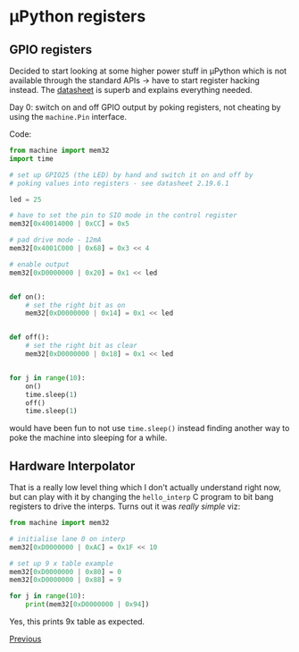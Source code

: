 # µPython registers

## GPIO registers

Decided to start looking at some higher power stuff in µPython which is not available through the standard APIs -> have to start register hacking instead. The [datasheet](https://datasheets.raspberrypi.com/rp2040/rp2040-datasheet.pdf) is superb and explains everything needed.

Day 0: switch on and off GPIO output by poking registers, not cheating by using the `machine.Pin` interface.

Code:

```python
from machine import mem32
import time

# set up GPIO25 (the LED) by hand and switch it on and off by
# poking values into registers - see datasheet 2.19.6.1

led = 25

# have to set the pin to SIO mode in the control register
mem32[0x40014000 | 0xCC] = 0x5

# pad drive mode - 12mA
mem32[0x4001C000 | 0x68] = 0x3 << 4

# enable output
mem32[0xD0000000 | 0x20] = 0x1 << led


def on():
    # set the right bit as on
    mem32[0xD0000000 | 0x14] = 0x1 << led


def off():
    # set the right bit as clear
    mem32[0xD0000000 | 0x18] = 0x1 << led


for j in range(10):
    on()
    time.sleep(1)
    off()
    time.sleep(1)
```

would have been fun to not use `time.sleep()` instead finding another way to poke the machine into sleeping for a while.

## Hardware Interpolator

That is a really low level thing which I don't actually understand right now, but can play with it by changing the `hello_interp` C program to bit bang registers to drive the interps. Turns out it was _really simple_ viz:

```python
from machine import mem32

# initialise lane 0 on interp
mem32[0xD0000000 | 0xAC] = 0x1F << 10

# set up 9 x table example
mem32[0xD0000000 | 0x80] = 0
mem32[0xD0000000 | 0x88] = 9

for j in range(10):
    print(mem32[0xD0000000 | 0x94])
```

Yes, this prints 9x table as expected.

[Previous](./2023-01-05.md)
